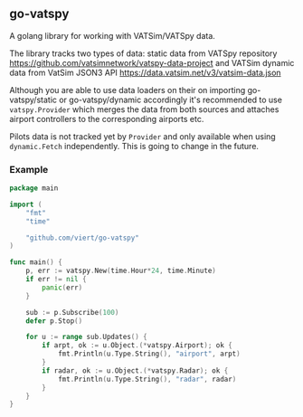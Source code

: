 ## go-vatspy

A golang library for working with VATSim/VATSpy data.

The library tracks two types of data: static data from VATSpy repository https://github.com/vatsimnetwork/vatspy-data-project and VATSim dynamic data from VatSim JSON3 API https://data.vatsim.net/v3/vatsim-data.json

Although you are able to use data loaders on their on importing go-vatspy/static or go-vatspy/dynamic accordingly it's recommended to use `vatspy.Provider` which merges the data from both sources and attaches airport controllers to the corresponding airports etc.

Pilots data is not tracked yet by `Provider` and only available when using `dynamic.Fetch` independently. This is going to change in the future.

### Example

```go
package main

import (
	"fmt"
	"time"

	"github.com/viert/go-vatspy"
)

func main() {
	p, err := vatspy.New(time.Hour*24, time.Minute)
	if err != nil {
		panic(err)
	}

	sub := p.Subscribe(100)
	defer p.Stop()

	for u := range sub.Updates() {
		if arpt, ok := u.Object.(*vatspy.Airport); ok {
			fmt.Println(u.Type.String(), "airport", arpt)
		}
		if radar, ok := u.Object.(*vatspy.Radar); ok {
			fmt.Println(u.Type.String(), "radar", radar)
		}
	}
}
```
